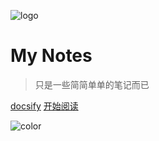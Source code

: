 ![logo](/不服鸭(缩小版).jpg)

# My Notes


> 只是一些简简单单的笔记而已


[docsify](https://github.com/docsifyjs/docsify/)
[开始阅读](/README)

<!-- 背景色 -->
![color](#fbb30b)
